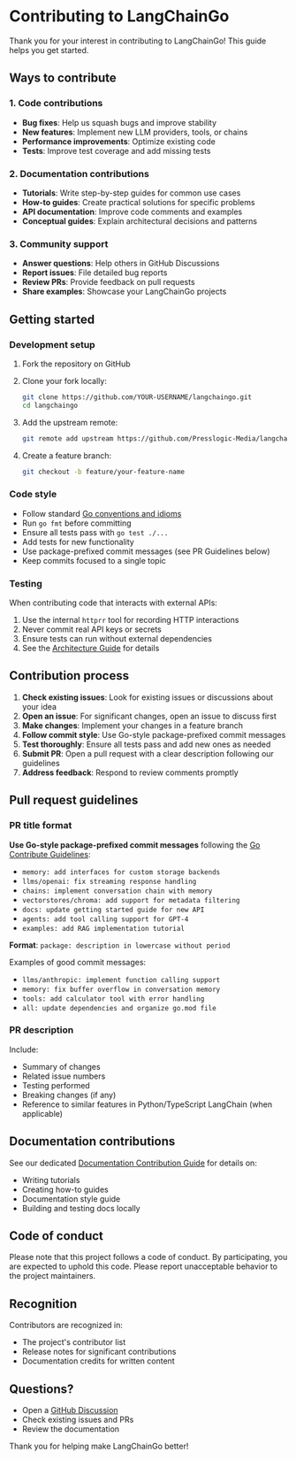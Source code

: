 # Contributing to LangChainGo

Thank you for your interest in contributing to LangChainGo! This guide helps you get started.

## Ways to contribute

### 1. Code contributions

- **Bug fixes**: Help us squash bugs and improve stability
- **New features**: Implement new LLM providers, tools, or chains
- **Performance improvements**: Optimize existing code
- **Tests**: Improve test coverage and add missing tests

### 2. Documentation contributions

- **Tutorials**: Write step-by-step guides for common use cases
- **How-to guides**: Create practical solutions for specific problems
- **API documentation**: Improve code comments and examples
- **Conceptual guides**: Explain architectural decisions and patterns

### 3. Community support

- **Answer questions**: Help others in GitHub Discussions
- **Report issues**: File detailed bug reports
- **Review PRs**: Provide feedback on pull requests
- **Share examples**: Showcase your LangChainGo projects

## Getting started

### Development setup

1. Fork the repository on GitHub
2. Clone your fork locally:
   ```bash
   git clone https://github.com/YOUR-USERNAME/langchaingo.git
   cd langchaingo
   ```

3. Add the upstream remote:
   ```bash
   git remote add upstream https://github.com/Presslogic-Media/langchaingo/.git
   ```

4. Create a feature branch:
   ```bash
   git checkout -b feature/your-feature-name
   ```

### Code style

- Follow standard [Go conventions and idioms](https://go.dev/doc/effective_go)
- Run `go fmt` before committing
- Ensure all tests pass with `go test ./...`
- Add tests for new functionality
- Use package-prefixed commit messages (see PR Guidelines below)
- Keep commits focused to a single topic

### Testing

When contributing code that interacts with external APIs:

1. Use the internal `httprr` tool for recording HTTP interactions
2. Never commit real API keys or secrets
3. Ensure tests can run without external dependencies
4. See the [Architecture Guide](/docs/concepts/architecture#http-testing-with-httprr) for details

## Contribution process

1. **Check existing issues**: Look for existing issues or discussions about your idea
2. **Open an issue**: For significant changes, open an issue to discuss first
3. **Make changes**: Implement your changes in a feature branch
4. **Follow commit style**: Use Go-style package-prefixed commit messages
5. **Test thoroughly**: Ensure all tests pass and add new ones as needed
6. **Submit PR**: Open a pull request with a clear description following our guidelines
7. **Address feedback**: Respond to review comments promptly

## Pull request guidelines

### PR title format

**Use Go-style package-prefixed commit messages** following the [Go Contribute Guidelines](https://go.dev/doc/contribute#commit_messages):

- `memory: add interfaces for custom storage backends`
- `llms/openai: fix streaming response handling`
- `chains: implement conversation chain with memory`
- `vectorstores/chroma: add support for metadata filtering`
- `docs: update getting started guide for new API`
- `agents: add tool calling support for GPT-4`
- `examples: add RAG implementation tutorial`

**Format**: `package: description in lowercase without period`

Examples of good commit messages:
- `llms/anthropic: implement function calling support`
- `memory: fix buffer overflow in conversation memory`
- `tools: add calculator tool with error handling`
- `all: update dependencies and organize go.mod file`

### PR description
Include:
- Summary of changes
- Related issue numbers  
- Testing performed
- Breaking changes (if any)
- Reference to similar features in Python/TypeScript LangChain (when applicable)

## Documentation contributions

See our dedicated [Documentation Contribution Guide](./documentation) for details on:
- Writing tutorials
- Creating how-to guides
- Documentation style guide
- Building and testing docs locally

## Code of conduct

Please note that this project follows a code of conduct. By participating, you are expected to uphold this code. Please report unacceptable behavior to the project maintainers.

## Recognition

Contributors are recognized in:
- The project's contributor list
- Release notes for significant contributions
- Documentation credits for written content

## Questions?

- Open a [GitHub Discussion](https://github.com/Presslogic-Media/langchaingo/discussions)
- Check existing issues and PRs
- Review the documentation

Thank you for helping make LangChainGo better!